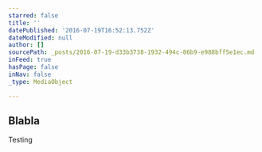 ```yaml
---
starred: false
title: ''
datePublished: '2016-07-19T16:52:13.752Z'
dateModified: null
author: []
sourcePath: _posts/2016-07-19-d33b3738-1932-494c-86b9-e988bff5e1ec.md
inFeed: true
hasPage: false
inNav: false
_type: MediaObject

---
```

## Blabla

Testing